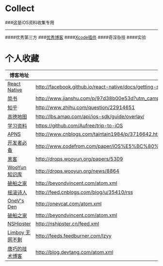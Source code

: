 # Collect

###这是iOS资料收集专用
***

####优秀第三方
###[优秀博客](https://github.com/iOSBIGDay/iOS.Big.Day.Communication.High.Bige.Group/tree/master/Blogs)
####[Xcode插件](https://github.com/iOSBIGDay/iOS.Big.Day.Communication.High.Bige.Group/blob/master/Plug-in/Plugin.md)
####奇淫杂技
####实验



个人收藏
=========



博客地址 | RSS地址
----- | -----
[React Native](http://facebook.github.io)|<http://facebook.github.io/react-native/docs/getting-started.html>
[简书](http://www.jianshu.com/)|<http://www.jianshu.com/p/97d38b00e53d?utm_campaign=hugo&utm_medium=reader_share&utm_content=note&utm_source=weibo>
[知乎](http://www.zhihu.com/)|<http://www.zhihu.com/question/22914651>     
[高德地图](http://lbs.amap.com)|<http://lbs.amap.com/api/ios-sdk/guide/overlay/>
[学习资料](https://github.com/)|<https://github.com/Aufree/trip-to-iOS>
[APNS](http://www.cnblogs.com/)|<http://www.cnblogs.com/taintain1984/p/3716642.html>
[开发者必备](http://www.codefrom.com)|<http://www.codefrom.com/paper/iOS%E5%BC%80%E5%8F%91%E8%80%85%E5%BF%85%E5%A4%87%EF%BC%9A%E8%87%AA%E5%B7%B1%E6%80%BB%E7%BB%93%E7%9A%84iOS%E3%80%81mac%E5%BC%80%E6%BA%90%E9%A1%B9%E7%9B%AE%E5%8F%8A%E5%BA%93>
[黑客](http://drops.wooyun.org/) | <http://drops.wooyun.org/papers/5309>
[WooYun知识库](http://drops.wooyun.org/)|<http://drops.wooyun.org/news/8864>
[破船之家](http://beyondvincent.com) | <http://beyondvincent.com/atom.xml>
[摇滚诗人](http://cnblogs.com/biosli) | <http://feed.cnblogs.com/blog/u/35410/rss>
[OneV's Den](http://onevcat.com) | <http://onevcat.com/atom.xml>
[破船之家](http://beyondvincent.com) | <http://beyondvincent.com/atom.xml>
[NSHipster](http://nshipster.cn) | <http://nshipster.cn/feed.xml>
[Limboy 无网不剩](http://blog.leezhong.com/) | <http://feeds.feedburner.com/lzyy>
[唐巧的技术博客](http://blog.devtang.com) | <http://blog.devtang.com/atom.xml>